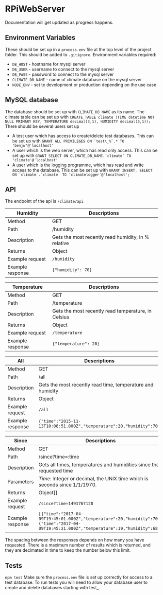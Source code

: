 ﻿# RPiWebServer
Documentation will get updated as progress happens.

## Environment Variables
These should be set up in a `process.env` file at the top level of the project folder. This should be added to `.gitignore`.
Environment variables required:
* `DB_HOST` - hostname for mysql server
* `DB_USER` - username to connect to the mysql server
* `DB_PASS` - password to connect to the mysql server
* `CLIMATE_DB_NAME` - name of climate database on the mysql server
* `NODE_ENV` - set to development or production depending on the use case

## MySQL database
The database should be set up with `CLIMATE_DB_NAME` as its name. The climate table can be set up with
`CREATE TABLE climate (TIME datetime NOT NULL PRIMARY KEY, TEMPERATURE decimal(3,1), HUMIDITY decimal(3,1));`
There should be several users set up
* A test user which has access to create/delete test databases. This can be set up with ``GRANT ALL PRIVILEGES ON `test\_%`.* TO 'benjw'@'localhost'``
* A user which is the web server, which has read only access. This can be set up with ``GRANT SELECT ON CLIMATE_DB_NAME.`climate` TO 'climate'@'localhost'``
* A user which is the logging programme, which has read and write access to the database. This can be set up with ``GRANT INSERT, SELECT ON `climate`.`climate` TO 'climatelogger'@'localhost';``

## API
The endpoint of the api is `/climate/api`

Humidity | Descriptions
--- | ---
Method | GET
Path | /humidity
Description | Gets the most recently read humidity, in % relative
Returns | Object
Example request | `/humidity`
Example response | `{"humidity": 70}`

Temperature | Descriptions
--- | ---
Method | GET
Path | /temperature
Description | Gets the most recently read temperature, in Celsius
Returns | Object
Example request | `/temperature`
Example response | `{"temperature": 20}`

All | Descriptions
--- | ---
Method | GET
Path | /all
Description | Gets the most recently read time, temperature and humidity
Returns | Object
Example request | `/all`
Example response | `{"time":"2015-11-13T10:08:51.000Z","temperature":20,"humidity":70}`

Since | Descriptions
--- | ---
Method | GET
Path | /since?time=:time
Description | Gets all times, temperatures and humidities since the requested time
Parameters | *Time*: Integer or decimal, the UNIX time which is seconds since 1/1/1970.
Returns | Object[]
Example request | `/since?time=1491767120`
Example response | `[{"time":"2017-04-09T19:45:01.000Z","temperature":20,"humidity":70}, {"time":"2017-04-09T19:45:31.000Z","temperature":19,"humidity":68}]`

The spacing between the responses depends on how many you have requested. There is a maximum number of results which is returned, and they are decimated in time to keep the number below this limit.

## Tests
`npm test`
Make sure the `process.env` file is set up correctly for access to a test database.
To run tests you will need to allow your database user to create and delete databases starting with test_.
